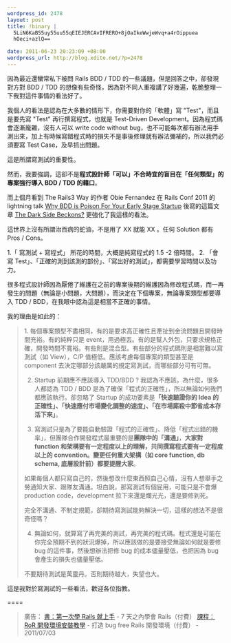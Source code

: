 ```yaml
--- 
wordpress_id: 2478
layout: post
title: !binary |
  5LiN6KaB55uy55uu55qEIEJERCAvIFRERO+8jOaIkeWwjeWvq+a4rOippuea
  hOeci+azlQ==

date: 2011-06-23 20:23:09 +08:00
wordpress_url: http://blog.xdite.net/?p=2478
---
```

因為最近還蠻常私下被問 Rails BDD / TDD 的一些議題，但是回答之中，卻發現對方對 BDD / TDD 的想像有些奇怪，因為對不同人重複講了好幾遍，乾脆整理一下我對這件事情的看法好了。

我個人的看法是認為在大多數的情形下，你需要對你的「軟體」寫 "Test"，而且是要先寫 "Test" 再行撰寫程式，也就是 Test-Driven Development。因為程式碼會逐漸龐雜，沒有人可以 write code without bug，也不可能每次都有辦法用手測出來，加上有時候寫錯程式時的損失不是事後修理就有辦法彌補的，所以我們必須要寫 Test Case，及早抓出問題。

這是所謂寫測試的重要性。

然而，我要強調，這卻不是<strong>程式設計師「可以」不合時宜的盲目在「任何類型」的專案強行導入 BDD / TDD 的藉口</strong>。

而上個月看到 The Rails3 Way 的作者 Obie Fernandez 在 Rails Conf 2011 的 lightning talk  <a href="http://de.favstar.fm/users/obie/status/70907985500708865">Why BDD is Poison For Your Early Stage Startup</a> 後寫的這篇文章 <a href="http://blog.obiefernandez.com/content/2011/05/the-dark-side-beckons.html">The Dark Side Beckons?</a> 更強化了我這樣的看法。

這世界上沒有所謂治百病的蛇油，不是用了 XX 就能 XX 。任何 Solution 都有 Pros / Cons。

1.「 寫測試 + 寫程式」 所花的時間，大概是純寫程式的 1.5 -2 倍時間。
2. 「會寫 Test」、「正確的測到該測的部份」、「寫出好的測試」，都需要學習時間以及功力。

很多程式設計師因為厭倦了維護在之前的專案後期的維護因為修改程式碼，而一再發生的問題（無論是小問題，大問題），而決定在下個專案，無論專案類型都要導入 TDD / BDD，在我眼中認為這是相當不正確的事情。

我的理由是如此的：



<blockquote>1. 每個專案類型不盡相同，有的是要求高正確性且牽扯到金流問題且開發時間充裕。有的純粹只是 event，用過極丟。有的是幫人外包，只要求規格正確，開發時間不寬裕。有些則是混合型。有些部分的程式碼則是相當難以寫測試（如 View），C/P 值極低。應該考慮每個專案的類型甚至是 component 去決定哪部分該嚴厲的規定寫測試，而哪些部分可有可無。

2. Startup 前期應不應該導入 TDD/BDD ? 我認為不應該。為什麼，很多人都認為 TDD / BDD 是為了確保「程式的正確性」，所以無論如何我們都應該執行。卻忽略了 Startup 的成功要素是<strong>「快速驗證你的 Idea 的正確性」、「快速應付市場變化調整的速度」、「在市場廝殺中節省成本存活下來」</strong>。

3. 寫測試只是為了要能自動驗證「程式的正確性」、降低「程式出錯的機率」，但團隊合作開發程式最重要的是<strong>團隊中的「溝通」</strong>，<strong>大家對 function 和架構要有一定程度以上的理解，共同撰寫程式要有一定程度以上的 convention。變更任何重大架構（如 core function, db schema, 底層設計前）都要提醒大家</strong>。

如果每個人都只寫自己的，然後想改什麼東西照自己心情，沒有人想舉手之勞通知大家、跟隊友溝通。坦白說，那寫測試有個屁用，可能只是不會爆 production code，development 拉下來還是爛光光，還是要修到死。

完全不溝通、不制定規範，卻期待寫測試能夠解決一切，這樣的想法不是很奇怪嗎？

4. 無論如何，就算寫了再完美的測試，再完美的程式碼。程式還是可能在你完全預期不到的狀況爆掉，所以應該做的是要接受無論如何就是要修 bug 的這件事，然後想辦法把修 bug 的成本儘量壓低，也把因為 bug 會產生的損失也儘量壓低。

不要期待測試是萬靈丹。否則期待越大，失望也大。

</blockquote>

這是我對於寫測試的一些看法，歡迎各位指教。


====
<blockquote>

廣告：
<a href="http://rails-101.logdown.com/">書：第一次學 Rails 就上手</a> - 7 天之內學會 Rails（付費）
<a href="http://registrano.com/events/f56f33">課程：RoR 開發環境安裝教學</a> - 打造 bug free Rails 開發環境（付費） - 2011/07/03
</blockquote>
